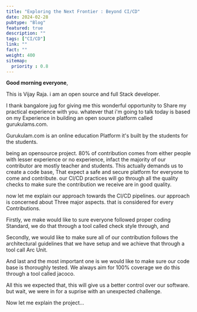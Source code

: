 ```yaml
---
title: "Exploring the Next Frontier : Beyond CI/CD"
date: 2024-02-28
pubtype: "Blog"
featured: true
description: ""
tags: ["CI/CD"]
link: ""
fact: ""
weight: 400
sitemap:
  priority : 0.8
---
```



**Good morning everyone**,

This is Vijay Raja. i am an open source and full Stack developer. 

I thank bangalore jug for giving me this wonderful opportunity to Share my practical experience with you. whatever that i'm going to talk today is based on my Experience in building an open source platform called gurukulams.com.

Gurukulam.com is an online education Platform it's built by the students for the students.

being an opensource project. 80% of contribution comes from either people with lesser experience or no experience, infact the majority of our contributor are mostly teacher and students. This actually demands us to create a code base, That expect a safe and secure platform for everyone to come and contribute. our CI/CD practices will go through all the quality checks to make sure the contribution we receive are in good quality. 

now let me explain our approach towards the CI/CD pipelines. our approach is concerned about Three major aspects. that is considered for every Contributions.

Firstly, we make would like to sure everyone followed proper coding Standard, we do that through a tool called check style through, and

Secondly, we would like to make sure all of our contribution follows the architectural guidelines that we have setup and we achieve that through a tool call Arc Unit.

And last and the most important one is we would like to make sure our code base is thoroughly tested. We always aim for 100% coverage we do this through a tool called jacoco.

All this we expected that, this will give us a better control over our software.
but wait,
we were in for a suprise with an unexpected challenge.


Now let me explain the project... 